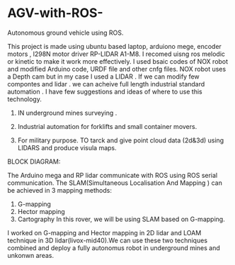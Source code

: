 # AGV-with-ROS-
Autonomous ground vehicle using ROS. 

This project is made using ubuntu based laptop, arduiono mege, encoder motors , l298N motor driver RP-LIDAR A1-M8. I recomed uisng ros melodic or kinetic to make it work more effectively.
I used bsaic codes of NOX robot and modified Arduino code, URDF file and other cnfg files.
NOX robot uses a Depth cam but in my case I used a LIDAR . 
If we can modify few compontes and lidar . we can acheive full length industrial standard automation . I have few suggestions and ideas of where to use this technology.

1. IN underground mines surveying .

2. Industrial automation for forklifts and small container movers.

3. For military purpose. TO tarck and give point cloud data (2d&3d) using LIDARS and produce visula maps.
 
BLOCK DIAGRAM:

The Arduino mega and RP lidar communicate with ROS using ROS serial communication.
The SLAM(Simultaneous Localisation And Mapping ) can be achieved in 3 mapping methods:
1. G-mapping
2. Hector mapping
3. Cartography
In this rover, we will be using SLAM based on G-mapping.

I worked on G-mapping and Hector mapping in 2D lidar and LOAM technique in 3D lidar(livox-mid40).We can use these two techniques combined and deploy a fully autonomus robot in underground mines and unkonwn areas. 



                                   




                  



